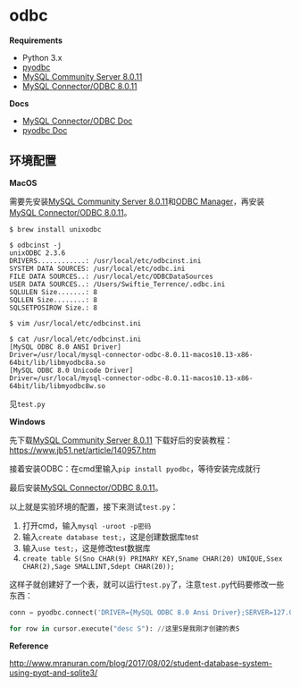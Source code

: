 # odbc
**Requirements**

- Python 3.x
- [pyodbc](https://github.com/mkleehammer/pyodbc)
- [MySQL Community Server 8.0.11](https://dev.mysql.com/downloads/mysql/)
- [MySQL Connector/ODBC 8.0.11](https://dev.mysql.com/downloads/connector/odbc/)

**Docs**

- [MySQL Connector/ODBC Doc](https://dev.mysql.com/doc/connector-odbc/en/)
- [pyodbc Doc](https://github.com/mkleehammer/pyodbc/wiki)

## 环境配置

**MacOS**

需要先安装[MySQL Community Server 8.0.11](https://dev.mysql.com/downloads/mysql/)和[ODBC Manager](http://www.odbcmanager.net/)，再安装[MySQL Connector/ODBC 8.0.11](https://dev.mysql.com/downloads/connector/odbc/)。

```shell
$ brew install unixodbc

$ odbcinst -j
unixODBC 2.3.6
DRIVERS............: /usr/local/etc/odbcinst.ini
SYSTEM DATA SOURCES: /usr/local/etc/odbc.ini
FILE DATA SOURCES..: /usr/local/etc/ODBCDataSources
USER DATA SOURCES..: /Users/Swiftie_Terrence/.odbc.ini
SQLULEN Size.......: 8
SQLLEN Size........: 8
SQLSETPOSIROW Size.: 8

$ vim /usr/local/etc/odbcinst.ini

$ cat /usr/local/etc/odbcinst.ini
[MySQL ODBC 8.0 ANSI Driver]
Driver=/usr/local/mysql-connector-odbc-8.0.11-macos10.13-x86-64bit/lib/libmyodbc8a.so
[MySQL ODBC 8.0 Unicode Driver]
Driver=/usr/local/mysql-connector-odbc-8.0.11-macos10.13-x86-64bit/lib/libmyodbc8w.so
```

见`test.py`

**Windows**

先下载[MySQL Community Server 8.0.11](https://dev.mysql.com/downloads/mysql/) 下载好后的安装教程：https://www.jb51.net/article/140957.htm

接着安装ODBC：在cmd里输入`pip install pyodbc`，等待安装完成就行

最后安装[MySQL Connector/ODBC 8.0.11](https://dev.mysql.com/downloads/connector/odbc/)。

以上就是实验环境的配置，接下来测试`test.py`：

1. 打开cmd，输入`mysql -uroot -p密码`
2. 输入`create database test;`，这是创建数据库test
3. 输入`use test;`，这是修改test数据库
4. `create table S(Sno CHAR(9) PRIMARY KEY,Sname CHAR(20) UNIQUE,Ssex CHAR(2),Sage SMALLINT,Sdept CHAR(20));`

这样子就创建好了一个表，就可以运行`test.py`了，注意`test.py`代码要修改一些东西：

```python
conn = pyodbc.connect('DRIVER={MySQL ODBC 8.0 Ansi Driver};SERVER=127.0.0.1;DATABASE=test;UID=root;PWD=密码')

for row in cursor.execute("desc S"): //这里S是我刚才创建的表S
```

**Reference**

http://www.mranuran.com/blog/2017/08/02/student-database-system-using-pyqt-and-sqlite3/
